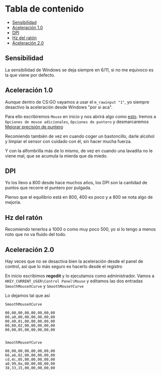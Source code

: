 # Tabla de contenido

- [Sensibilidad](#Sensibilidad)
- [Aceleración 1.0](#Aceleración-1.0)
- [DPI](#DPI)
- [Hz del ratón](#Hz-del-ratón)
- [Aceleración 2.0](#Aceleración-2.0)

## Sensibilidad

La sensibilidad de Windows se deja siempre en 6/11, si no me equivoco es la que viene por defecto.

## Aceleración 1.0

Aunque dentro de CS:GO vayamos a usar el `m_rawinput "1"`, yo siempre desactivo la aceleración desde Windows "por si aca".

Para ello escribiremos `Mouse` en inicio y nos abrirá algo como [esto](https://i.gyazo.com/73d032a9448dfc4846682e9d893f5dfd.png). Iremos a `Opciones de mouse adicionales`, `Opciones de puntero` y desmarcaremos [Mejorar precisión de puntero](https://i.gyazo.com/b4edcb6c34b4d118c35d247d9c339479.png)

Recomiendo también de vez en cuando coger un bastoncillo, darle alcohol y limpiar el sensor con cuidado con él, sin hacer mucha fuerza.

Y con la alfombrilla más de lo mismo, de vez en cuando una lavadita no le viene mal, que se acumula la mierda que da miedo.

## DPI

Yo los llevo a 800 desde hace muchos años, los DPI son la cantidad de puntos que recorre el puntero por pulgada.

Pienso que el equilibrio está en 800, 400 es poco y a 800 se nota algo de mejoría.

## Hz del ratón

Recomiendo tenerlos a 1000 o como muy poco 500, yo si lo tengo a menos noto que no va fluido del todo.

## Aceleración 2.0

Hay veces que no se desactiva bien la aceleración desde el panel de control, así que lo más seguro es hacerlo desde el registro

En inicio escribimos **regedit** y lo ejecutamos como administrador. Vamos a `HKEY_CURRENT_USER\Control Panel\Mouse` y editamos las dos entradas `SmoothMouseXCurve` y `SmoothMouseYCurve`

Lo dejamos tal que así

    SmoothMouseXCurve

    00,00,00,00,00,00,00,00
    00,a0,00,00,00,00,00,00
    00,40,01,00,00,00,00,00
    00,80,02,00,00,00,00,00
    00,00,05,00,00,00,00,00


    SmoothMouseYCurve

    00,00,00,00,00,00,00,00
    66,a6,02,00,00,00,00,00
    cd,4c,05,00,00,00,00,00
    a0,99,0a,00,00,00,00,00
    38,33,15,00,00,00,00,00
